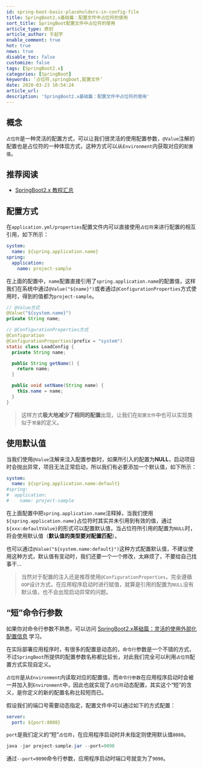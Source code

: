 ```yaml
---
id: spring-boot-basic-placeholders-in-config-file
title: SpringBoot2.x基础篇：配置文件中占位符的使用
sort_title: SpringBoot配置文件中占位符的使用
article_type: 原创
article_author: 于起宇
enable_comment: true
hot: true
news: true
disable_toc: false
customize: false
tags: [SpringBoot2.x]
categories: [SpringBoot]
keywords: ‘占位符,springboot,配置文件’
date: 2020-03-23 10:54:24
article_url:
description: 'SpringBoot2.x基础篇：配置文件中占位符的使用'
---
```


## 概念

`占位符`是一种灵活的配置方式，可以让我们很灵活的使用配置参数，`@Value`注解的配置也是占位符的一种体现方式，这种方式可以从`Environment`内获取对应的`配置值`。
<!--more-->
## 推荐阅读
- [SpringBoot2.x 教程汇总](http://blog.minbox.org/spring-boot-2-x-articles.html)

## 配置方式

在`application.yml/properties`配置文件内可以直接使用`占位符`来进行配置的相互引用，如下所示：

```yaml
system:
  name: ${spring.application.name}
spring:
  application:
    name: project-sample
```

在上面的配置中，`name`配置直接引用了`spring.application.name`的配置值，这样我们在系统中通过`@Value("${name}")`或者通过`@ConfigurationProperties`方式使用时，得到的值都为`project-sample`。

```java
// @Value方式
@Value("${system.name}")
private String name;

// @ConfigurationProperties方式
@Configuration
@ConfigurationProperties(prefix = "system")
static class LoadConfig {
  private String name;

  public String getName() {
    return name;
  }

  public void setName(String name) {
    this.name = name;
  }
}
```

> 这样方式**极大地减少了相同的配置**出现，让我们在`配置文件`中也可以实现类似于`常量`的定义。

## 使用默认值

当我们使用`@Value`注解来注入配置参数时，如果所引入的配置为**NULL**，启动项目时会抛出异常，项目无法正常启动，所以我们有必要添加一个默认值，如下所示：

```yaml
system:
  name: ${spring.application.name:default}
#spring:
#  application:
#    name: project-sample
```

在上面配置中把`spring.application.name`注释掉，当我们使用`${spring.application.name}`占位符时其实并未引用到有效的值，通过`${xxx:defaultValue}`的形式可以配置默认值，当占位符所引用的配置为`NULL`时，将会使用默认值（**默认值的类型要对配置匹配**）。

也可以通过`@Value("${system.name:default}")`这种方式配置默认值，不建议使用这种方式，默认值有变动时，我们还要一个一个修改，太麻烦了，不要给自己找事干...

> 当然对于配置的注入还是推荐使用`@ConfigurationProperties`，完全遵循`OOP`设计方式，在应用程序启动时进行赋值，就算是引用的配置为`NULL`没有默认值，也不会出现启动异常的问题。

## “短”命令行参数

如果你对命令行参数不熟悉，可以访问 [SpringBoot2.x基础篇：灵活的使用外部化配置信息](https://blog.minbox.org/spring-boot-basic-externalized-configuration.html) 学习。

在实际部署应用程序时，有很多的配置是动态的，`命令行`参数是一个不错的方式，不过`SpringBoot`所提供的配置参数名称都比较长，对此我们完全可以利用`占位符`配置方式实现自定义。

`占位符`是从`Environment`内读取对应的配置值，而`命令行参数`在应用程序启动时会被一并加入到`Environment`中，因此也就实现了`占位符`动态配置，其实这个“短”的含义，是你定义的新的配置名称比较短而已。

假设我们的端口号需要动态指定，配置文件中可以通过如下的方式配置：

```yaml
server:
  port: ${port:8080}
```

`port`是我们定义的“短”`占位符`，在应用程序启动时并未指定则使用默认值`8080`。

```java
java -jar project-sample.jar --port=9090
```

通过`--port=9090`命令行参数，应用程序启动时端口号就变为了`9090`。